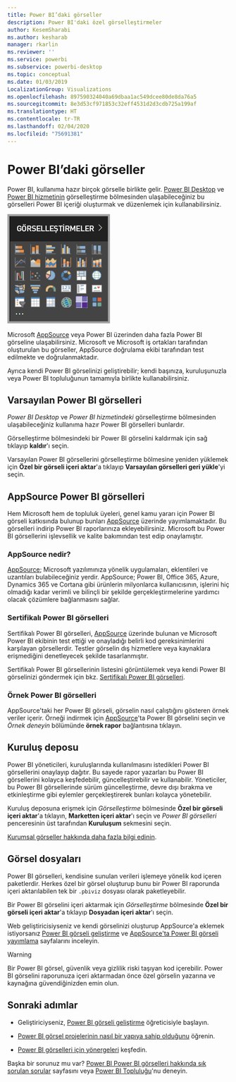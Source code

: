 ```yaml
---
title: Power BI’daki görseller
description: Power BI'daki özel görselleştirmeler
author: KesemSharabi
ms.author: kesharab
manager: rkarlin
ms.reviewer: ''
ms.service: powerbi
ms.subservice: powerbi-desktop
ms.topic: conceptual
ms.date: 01/03/2019
LocalizationGroup: Visualizations
ms.openlocfilehash: 897590324040a69dbaa1ac549dcee80de8da76a5
ms.sourcegitcommit: 8e3d53cf971853c32eff4531d2d3cdb725a199af
ms.translationtype: HT
ms.contentlocale: tr-TR
ms.lasthandoff: 02/04/2020
ms.locfileid: "75691381"
---
```

# <a name="visuals-in-power-bi"></a>Power BI’daki görseller

Power BI, kullanıma hazır birçok görselle birlikte gelir. [Power BI Desktop](https://powerbi.microsoft.com/desktop/) ve [Power BI hizmetinin](https://app.powerbi.com) görselleştirme bölmesinden ulaşabileceğiniz bu görselleri Power BI içeriği oluşturmak ve düzenlemek için kullanabilirsiniz.

![görselleştirmeler](media/power-bi-custom-visuals/power-bi-visualizations.png)

Microsoft [AppSource](https://nam06.safelinks.protection.outlook.com/?url=https%3A%2F%2Fappsource.microsoft.com%2Fen-us%2Fmarketplace%2Fapps%3Fpage%3D1%26product%3Dpower-bi-visuals&data=02%7C01%7CKesem.Sharabi%40microsoft.com%7C6d9286afacb3468d4cde08d740b76694%7C72f988bf86f141af91ab2d7cd011db47%7C1%7C0%7C637049028749147718&sdata=igWm0e1vXdgGcbyvngQBrHQVAkahPnxPC1ZhUPntGI8%3D&reserved=0) veya Power BI üzerinden daha fazla Power BI görseline ulaşabilirsiniz. Microsoft ve Microsoft iş ortakları tarafından oluşturulan bu görseller, AppSource doğrulama ekibi tarafından test edilmekte ve doğrulanmaktadır.

Ayrıca kendi Power BI görselinizi geliştirebilir; kendi başınıza, kuruluşunuzla veya Power BI topluluğunun tamamıyla birlikte kullanabilirsiniz.

## <a name="default-power-bi-visuals"></a>Varsayılan Power BI görselleri

*Power BI Desktop* ve *Power BI hizmetindeki* görselleştirme bölmesinden ulaşabileceğiniz kullanıma hazır Power BI görselleri bunlardır.

Görselleştirme bölmesindeki bir Power BI görselini kaldırmak için sağ tıklayıp **kaldır**'ı seçin.

Varsayılan Power BI görsellerini görselleştirme bölmesine yeniden yüklemek için **Özel bir görseli içeri aktar**'a tıklayıp **Varsayılan görselleri geri yükle**'yi seçin. 

## <a name="appsource-power-bi-visuals"></a>AppSource Power BI görselleri

Hem Microsoft hem de topluluk üyeleri, genel kamu yararı için Power BI görseli katkısında bulunup bunları [AppSource](https://appsource.microsoft.com/marketplace/apps?product=power-bi-visuals) üzerinde yayımlamaktadır. Bu görselleri indirip Power BI raporlarınıza ekleyebilirsiniz. Microsoft bu Power BI görsellerini işlevsellik ve kalite bakımından test edip onaylamıştır.

### <a name="what-is-appsource"></a>AppSource nedir?

[AppSource](office-store.md); Microsoft yazılımınıza yönelik uygulamaları, eklentileri ve uzantıları bulabileceğiniz yerdir. AppSource; Power BI, Office 365, Azure, Dynamics 365 ve Cortana gibi ürünlerin milyonlarca kullanıcısının, işlerini hiç olmadığı kadar verimli ve bilinçli bir şekilde gerçekleştirmelerine yardımcı olacak çözümlere bağlanmasını sağlar.

### <a name="certified-power-bi-visuals"></a>Sertifikalı Power BI görselleri

Sertifikalı Power BI görselleri, [AppSource](https://nam06.safelinks.protection.outlook.com/?url=https%3A%2F%2Fappsource.microsoft.com%2Fen-us%2Fmarketplace%2Fapps%3Fpage%3D1%26product%3Dpower-bi-visuals&data=02%7C01%7CKesem.Sharabi%40microsoft.com%7C6d9286afacb3468d4cde08d740b76694%7C72f988bf86f141af91ab2d7cd011db47%7C1%7C0%7C637049028749147718&sdata=igWm0e1vXdgGcbyvngQBrHQVAkahPnxPC1ZhUPntGI8%3D&reserved=0) üzerinde bulunan ve Microsoft Power BI ekibinin test ettiği ve onayladığı belirli kod gereksinimlerini karşılayan görsellerdir. Testler görselin dış hizmetlere veya kaynaklara erişmediğini denetleyecek şekilde tasarlanmıştır.

Sertifikalı Power BI görsellerinin listesini görüntülemek veya kendi Power BI görselinizi göndermek için bkz. [Sertifikalı Power BI görselleri](power-bi-custom-visuals-certified.md).

### <a name="samples-for-power-bi-visuals"></a>Örnek Power BI görselleri

AppSource'taki her Power BI görseli, görselin nasıl çalıştığını gösteren örnek veriler içerir. Örneği indirmek için [AppSource](https://nam06.safelinks.protection.outlook.com/?url=https%3A%2F%2Fappsource.microsoft.com%2Fen-us%2Fmarketplace%2Fapps%3Fpage%3D1%26product%3Dpower-bi-visuals&data=02%7C01%7CKesem.Sharabi%40microsoft.com%7C6d9286afacb3468d4cde08d740b76694%7C72f988bf86f141af91ab2d7cd011db47%7C1%7C0%7C637049028749147718&sdata=igWm0e1vXdgGcbyvngQBrHQVAkahPnxPC1ZhUPntGI8%3D&reserved=0)'ta Power BI görselini seçin ve *Örnek deneyin* bölümünde **örnek rapor** bağlantısına tıklayın.

## <a name="organizational-store"></a>Kuruluş deposu

Power BI yöneticileri, kuruluşlarında kullanılmasını istedikleri Power BI görsellerini onaylayıp dağıtır. Bu sayede rapor yazarları bu Power BI görsellerini kolayca keşfedebilir, güncelleştirebilir ve kullanabilir. Yöneticiler, bu Power BI görsellerinde sürüm güncelleştirme, devre dışı bırakma ve etkinleştirme gibi eylemler gerçekleştirerek bunları kolayca yönetebilir.

Kuruluş deposuna erişmek için *Görselleştirme* bölmesinde **Özel bir görseli içeri aktar**'a tıklayın, **Marketten içeri aktar**'ı seçin ve *Power BI görselleri* penceresinin üst tarafından **Kuruluşum** sekmesini seçin.

[Kurumsal görseller hakkında daha fazla bilgi edinin](power-bi-custom-visuals-organization.md).

## <a name="visual-files"></a>Görsel dosyaları

Power BI görselleri, kendisine sunulan verileri işlemeye yönelik kod içeren paketlerdir. Herkes özel bir görsel oluşturup bunu bir Power BI raporunda içeri aktarılabilen tek bir `.pbiviz` dosyası olarak paketleyebilir.

Bir Power BI görselini içeri aktarmak için *Görselleştirme* bölmesinde **Özel bir görseli içeri aktar**'a tıklayıp **Dosyadan içeri aktar**'ı seçin.

Web geliştiricisiyseniz ve kendi görselinizi oluşturup AppSource'a eklemek istiyorsanız [Power BI görseli geliştirme](visuals/custom-visual-develop-tutorial.md) ve [AppSource'ta Power BI görseli yayımlama](office-store.md) sayfalarını inceleyin.

> [!WARNING]
> Bir Power BI görsel, güvenlik veya gizlilik riski taşıyan kod içerebilir. Power BI görselini raporunuza içeri aktarmadan önce özel görselin yazarına ve kaynağına güvendiğinizden emin olun.

## <a name="next-steps"></a>Sonraki adımlar

* Geliştiriciyseniz, [Power BI görseli geliştirme](./visuals/custom-visual-develop-tutorial.md) öğreticisiyle başlayın.

* [Power BI görsel projelerinin nasıl bir yapıya sahip olduğunu](./visuals/visual-project-structure.md) öğrenin.

* [Power BI görselleri için yönergeleri](guidelines-powerbi-visuals.md) keşfedin.

Başka bir sorunuz mu var? [Power BI Power BI görselleri hakkında sık sorulan sorular](power-bi-custom-visuals-faq.md) sayfasını veya [Power BI Topluluğu](http://community.powerbi.com/)'nu deneyin.